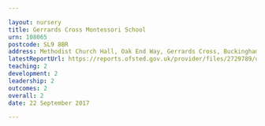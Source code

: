 ```yaml
---

layout: nursery
title: Gerrards Cross Montessori School
urn: 108065
postcode: SL9 8BR
address: Methodist Church Hall, Oak End Way, Gerrards Cross, Buckinghamshire, SL9 8BR
latestReportUrl: https://reports.ofsted.gov.uk/provider/files/2729789/urn/108065.pdf
teaching: 2
development: 2
leadership: 2
outcomes: 2
overall: 2
date: 22 September 2017

---
```

